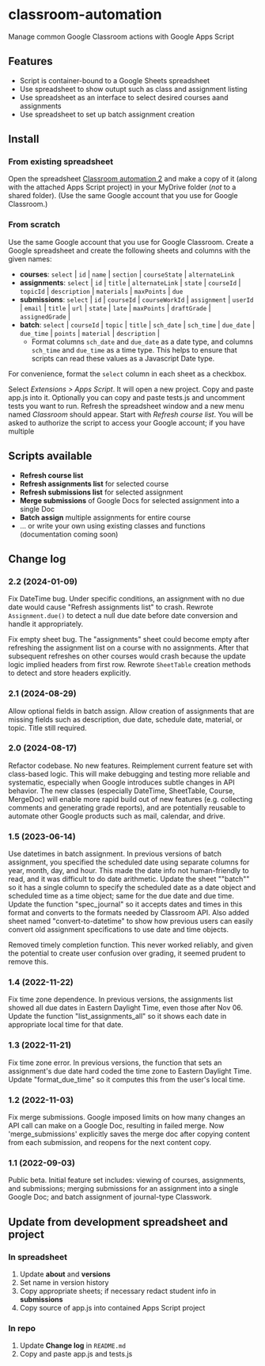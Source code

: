 # classroom-automation
Manage common Google Classroom actions with Google Apps Script

## Features

- Script is container-bound to a Google Sheets spreadsheet
- Use spreadsheet to show outupt such as class and assignment listing
- Use spreadsheet as an interface to select desired courses aand assignments
- Use spreadsheet to set up batch assignment creation

## Install

### From existing spreadsheet

Open the spreadsheet [Classroom automation 2](https://docs.google.com/spreadsheets/d/1BdS3FRFQoaiZOdvSqowEK6FDRJNdk53JlJeWEFca2LU/template/preview) and make a copy of it (along with the attached Apps Script project) in your MyDrive folder (*not* to a shared folder). (Use the same Google account that you use for Google Classroom.)

### From scratch

Use the same Google account that you use for Google Classroom. Create a Google spreadsheet and create the following sheets and columns with the given names:
  - **courses**: `select` | `id` | `name` | `section` | `courseState` | `alternateLink`
  - **assignments**: `select` | `id` | `title` | `alternateLink` | `state` | `courseId` | `topicId` | `description` | `materials` | `maxPoints` | `due`
  - **submissions**: `select` | `id` | `courseId` | `courseWorkId` | `assignment` | `userId` | `email` | `title` | `url` | `state` | `late` | `maxPoints` | `draftGrade` | `assignedGrade` |
  - **batch**: `select` | `courseId` | `topic` | `title` | `sch_date` | `sch_time` | `due_date` | `due_time` | `points` | `material` | `description` |
      - Format columns `sch_date` and `due_date` as a date type, and columns `sch_time` and `due_time` as a time type. This helps to ensure that scripts can read these values as a Javascript Date type.

For convenience, format the `select` column in each sheet as a checkbox. 

Select *Extensions > Apps Script*. It will open a new project. Copy and paste app.js into it. Optionally you can copy and paste tests.js and uncomment tests you want to run. Refresh the spreadsheet window and a new menu named *Classroom* should appear. Start with *Refresh course list*. You will be asked to authorize the script to access your Google account; if you have multiple

## Scripts available

- **Refresh course list**
- **Refresh assignments list** for selected course
- **Refresh submissions list** for selected assignment
- **Merge submissions** of Google Docs for selected assignment into a single Doc
- **Batch assign** multiple assignments for entire course
- ... or write your own using existing classes and functions (documentation coming soon)

## Change log

### 2.2 (2024-01-09)

Fix DateTime bug. Under specific conditions, an assignment with no due date would cause "Refresh assignments list" to crash. Rewrote `Assignment.due()` to detect a null due date before date conversion and handle it appropriately.

Fix empty sheet bug. The "assignments" sheet could become empty after refreshing the assignment list on a course with no assignments. After that subsequent refreshes on other courses would crash because the update logic implied headers from first row. Rewrote `SheetTable` creation methods to detect and store headers explicitly.

### 2.1 (2024-08-29)

Allow optional fields in batch assign. Allow creation of assignments that are missing fields such as description, due date, schedule date, material, or topic. Title still required.

### 2.0 (2024-08-17)

Refactor codebase. No new features. Reimplement current feature set with class-based logic. This will make debugging and testing more reliable and systematic, especially when Google introduces subtle changes in API behavior. The new classes (especially DateTime, SheetTable, Course, MergeDoc) will enable more rapid build out of new features (e.g. collecting comments and generating grade reports), and are potentially reusable to automate other Google products such as mail, calendar, and drive.

### 1.5 (2023-06-14)

Use datetimes in batch assignment. In previous versions of batch assignment, you specified the scheduled date using separate columns for year, month, day, and hour. This made the date info not human-friendly to read, and it was difficult to do date arithmetic. Update the sheet ""batch"" so it has a single column to specify the scheduled date as a date object and scheduled time as a time object; same for the due date and due time. Update the function "spec_journal" so it accepts dates and times in this format and converts to the formats needed by Classroom API. Also added sheet named "convert-to-datetime" to show how previous users can easily convert old assignment specifications to use date and time objects.

Removed timely completion function. This never worked reliably, and given the potential to create user confusion over grading, it seemed prudent to remove this.

### 1.4 (2022-11-22)

Fix time zone dependence. In previous versions, the assignments list showed all due dates in Eastern Daylight Time, even those after Nov 06. Update the function "list_assignments_all" so it shows each date in appropriate local time for that date.

### 1.3 (2022-11-21)

Fix time zone error. In previous versions, the function that sets an assignment's due date hard coded the time zone to Eastern Daylight Time. Update "format_due_time" so it computes this from the user's local time.

### 1.2 (2022-11-03)

Fix merge submissions. Google imposed limits on how many changes an API call can make on a Google Doc, resulting in failed merge. Now 'merge_submissions' explicitly saves the merge doc after copying content from each submission, and reopens for the next content copy.

### 1.1 (2022-09-03)

Public beta. Initial feature set includes: viewing of courses, assignments, and submissions; merging submissions for an assignment into a single Google Doc; and batch assignment of journal-type Classwork.


## Update from development spreadsheet and project

### In spreadsheet

1. Update **about** and **versions**
2. Set name in version history
3. Copy appropriate sheets; if necessary redact student info in **submissions**
4. Copy source of app.js into contained Apps Script project

### In repo

1. Update **Change log** in `README.md`
2. Copy and paste app.js and tests.js

